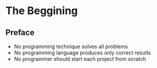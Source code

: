 # The Beggining

## Preface
 - No programming technique solves all problems 
 - No programming language produces only correct results 
 - No programmer should start each project from scratch 


